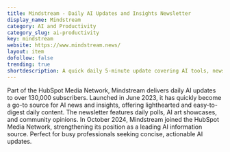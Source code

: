 ```yaml
---
title: Mindstream - Daily AI Updates and Insights Newsletter
display_name: Mindstream
category: AI and Productivity
category_slug: ai-productivity
key: mindstream
website: https://www.mindstream.news/
layout: item
dofollow: false
trending: true
shortdescription: A quick daily 5-minute update covering AI tools, news, and productivity tricks.
---
```

Part of the HubSpot Media Network, Mindstream delivers daily AI updates to over 130,000 subscribers. Launched in June 2023, it has quickly become a go-to source for AI news and insights, offering lighthearted and easy-to-digest daily content. The newsletter features daily polls, AI art showcases, and community opinions. In October 2024, Mindstream joined the HubSpot Media Network, strengthening its position as a leading AI information source. Perfect for busy professionals seeking concise, actionable AI updates.

